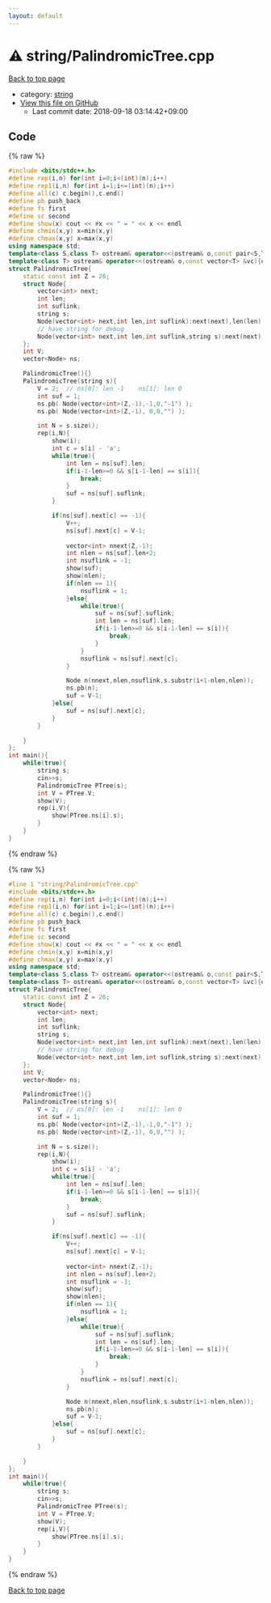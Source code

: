 ```yaml
---
layout: default
---
```


<!-- mathjax config similar to math.stackexchange -->
<script type="text/javascript" async
  src="https://cdnjs.cloudflare.com/ajax/libs/mathjax/2.7.5/MathJax.js?config=TeX-MML-AM_CHTML">
</script>
<script type="text/x-mathjax-config">
  MathJax.Hub.Config({
    TeX: { equationNumbers: { autoNumber: "AMS" }},
    tex2jax: {
      inlineMath: [ ['$','$'] ],
      processEscapes: true
    },
    "HTML-CSS": { matchFontHeight: false },
    displayAlign: "left",
    displayIndent: "2em"
  });
</script>

<script type="text/javascript" src="https://cdnjs.cloudflare.com/ajax/libs/jquery/3.4.1/jquery.min.js"></script>
<script src="https://cdn.jsdelivr.net/npm/jquery-balloon-js@1.1.2/jquery.balloon.min.js" integrity="sha256-ZEYs9VrgAeNuPvs15E39OsyOJaIkXEEt10fzxJ20+2I=" crossorigin="anonymous"></script>
<script type="text/javascript" src="../../assets/js/copy-button.js"></script>
<link rel="stylesheet" href="../../assets/css/copy-button.css" />


# :warning: string/PalindromicTree.cpp

<a href="../../index.html">Back to top page</a>

* category: <a href="../../index.html#b45cffe084dd3d20d928bee85e7b0f21">string</a>
* <a href="{{ site.github.repository_url }}/blob/master/string/PalindromicTree.cpp">View this file on GitHub</a>
    - Last commit date: 2018-09-18 03:14:42+09:00




## Code

<a id="unbundled"></a>
{% raw %}
```cpp
#include <bits/stdc++.h>
#define rep(i,n) for(int i=0;i<(int)(n);i++)
#define rep1(i,n) for(int i=1;i<=(int)(n);i++)
#define all(c) c.begin(),c.end()
#define pb push_back
#define fs first
#define sc second
#define show(x) cout << #x << " = " << x << endl
#define chmin(x,y) x=min(x,y)
#define chmax(x,y) x=max(x,y)
using namespace std;
template<class S,class T> ostream& operator<<(ostream& o,const pair<S,T> &p){return o<<"("<<p.fs<<","<<p.sc<<")";}
template<class T> ostream& operator<<(ostream& o,const vector<T> &vc){o<<"sz = "<<vc.size()<<endl<<"[";for(const T& v:vc) o<<v<<",";o<<"]";return o;}
struct PalindromicTree{
	static const int Z = 26;
	struct Node{
		vector<int> next;
		int len;
		int suflink;
		string s;
		Node(vector<int> next,int len,int suflink):next(next),len(len),suflink(suflink){}
		// have string for debug
		Node(vector<int> next,int len,int suflink,string s):next(next),len(len),suflink(suflink),s(s){}
	};
	int V;
	vector<Node> ns;

	PalindromicTree(){}
	PalindromicTree(string s){
		V = 2;	// ns[0]: len -1    ns[1]: len 0
		int suf = 1;
		ns.pb( Node(vector<int>(Z,-1),-1,0,"-1") );
		ns.pb( Node(vector<int>(Z,-1), 0,0,"") );

		int N = s.size();
		rep(i,N){
			show(i);
			int c = s[i] - 'a';
			while(true){
				int len = ns[suf].len;
				if(i-1-len>=0 && s[i-1-len] == s[i]){
					break;
				}
				suf = ns[suf].suflink;
			}

			if(ns[suf].next[c] == -1){
				V++;
				ns[suf].next[c] = V-1;
				
				vector<int> nnext(Z,-1);
				int nlen = ns[suf].len+2;
				int nsuflink = -1;
				show(suf);
				show(nlen);
				if(nlen == 1){
					nsuflink = 1;
				}else{
					while(true){
						suf = ns[suf].suflink;
						int len = ns[suf].len;
						if(i-1-len>=0 && s[i-1-len] == s[i]){
							break;
						}
					}
					nsuflink = ns[suf].next[c];
				}

				Node n(nnext,nlen,nsuflink,s.substr(i+1-nlen,nlen));
				ns.pb(n);
				suf = V-1;
			}else{
				suf = ns[suf].next[c];
			}
		}

	}
};
int main(){
	while(true){
		string s;
		cin>>s;
		PalindromicTree PTree(s);
		int V = PTree.V;
		show(V);
		rep(i,V){
			show(PTree.ns[i].s);
		}
	}
}

```
{% endraw %}

<a id="bundled"></a>
{% raw %}
```cpp
#line 1 "string/PalindromicTree.cpp"
#include <bits/stdc++.h>
#define rep(i,n) for(int i=0;i<(int)(n);i++)
#define rep1(i,n) for(int i=1;i<=(int)(n);i++)
#define all(c) c.begin(),c.end()
#define pb push_back
#define fs first
#define sc second
#define show(x) cout << #x << " = " << x << endl
#define chmin(x,y) x=min(x,y)
#define chmax(x,y) x=max(x,y)
using namespace std;
template<class S,class T> ostream& operator<<(ostream& o,const pair<S,T> &p){return o<<"("<<p.fs<<","<<p.sc<<")";}
template<class T> ostream& operator<<(ostream& o,const vector<T> &vc){o<<"sz = "<<vc.size()<<endl<<"[";for(const T& v:vc) o<<v<<",";o<<"]";return o;}
struct PalindromicTree{
	static const int Z = 26;
	struct Node{
		vector<int> next;
		int len;
		int suflink;
		string s;
		Node(vector<int> next,int len,int suflink):next(next),len(len),suflink(suflink){}
		// have string for debug
		Node(vector<int> next,int len,int suflink,string s):next(next),len(len),suflink(suflink),s(s){}
	};
	int V;
	vector<Node> ns;

	PalindromicTree(){}
	PalindromicTree(string s){
		V = 2;	// ns[0]: len -1    ns[1]: len 0
		int suf = 1;
		ns.pb( Node(vector<int>(Z,-1),-1,0,"-1") );
		ns.pb( Node(vector<int>(Z,-1), 0,0,"") );

		int N = s.size();
		rep(i,N){
			show(i);
			int c = s[i] - 'a';
			while(true){
				int len = ns[suf].len;
				if(i-1-len>=0 && s[i-1-len] == s[i]){
					break;
				}
				suf = ns[suf].suflink;
			}

			if(ns[suf].next[c] == -1){
				V++;
				ns[suf].next[c] = V-1;
				
				vector<int> nnext(Z,-1);
				int nlen = ns[suf].len+2;
				int nsuflink = -1;
				show(suf);
				show(nlen);
				if(nlen == 1){
					nsuflink = 1;
				}else{
					while(true){
						suf = ns[suf].suflink;
						int len = ns[suf].len;
						if(i-1-len>=0 && s[i-1-len] == s[i]){
							break;
						}
					}
					nsuflink = ns[suf].next[c];
				}

				Node n(nnext,nlen,nsuflink,s.substr(i+1-nlen,nlen));
				ns.pb(n);
				suf = V-1;
			}else{
				suf = ns[suf].next[c];
			}
		}

	}
};
int main(){
	while(true){
		string s;
		cin>>s;
		PalindromicTree PTree(s);
		int V = PTree.V;
		show(V);
		rep(i,V){
			show(PTree.ns[i].s);
		}
	}
}

```
{% endraw %}

<a href="../../index.html">Back to top page</a>

